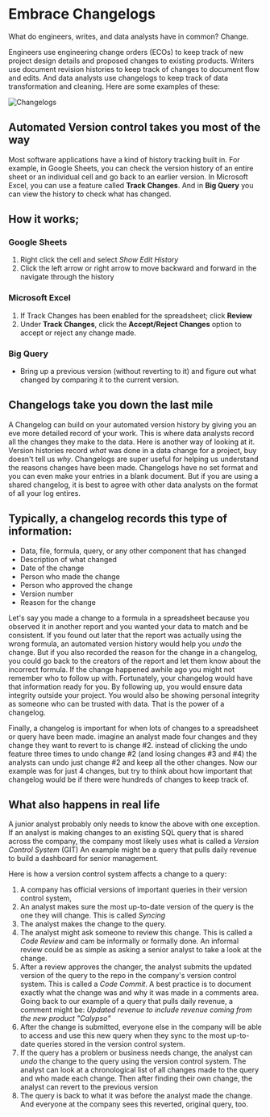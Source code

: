 # Embrace Changelogs

What do engineers, writes, and data analysts have in common? Change.

Engineers use engineering change orders (ECOs) to keep track of new project design details and proposed changes to existing products.
Writers use document revision histories to keep track of changes to document flow and edits. And data analysts use changelogs to keep track of data transformation and cleaning. Here are some examples of these:

![Changelogs](https://d3c33hcgiwev3.cloudfront.net/imageAssetProxy.v1/pr6P4pdeTFi-j-KXXhxY5w_2b7d8a3b5343431c9a50d00357b92e25_Screen-Shot-2021-01-25-at-1.56.25-PM.png?expiry=1644451200000&hmac=CaBSER8QX8bupNv5fOWtkdxpy2lSRkyKugdnSMcSOSc)

## Automated Version control takes you most of the way

Most software applications have a kind of history tracking built in. For example, in Google Sheets, you can check the version history of an entire sheet or an individual cell and go back to an earlier version. In Microsoft Excel, you can use a feature called **Track Changes**. And in **Big Query** you can view the history to check what has changed.

## How it works;

### Google Sheets

1. Right click the cell and select _*Show Edit History*_
2. Click the left arrow or right arrow to move backward and forward in the navigate through the history

### Microsoft Excel

1. If Track Changes has been enabled for the spreadsheet; click **Review**
2. Under **Track Changes**, click the **Accept/Reject Changes** option to accept or reject any change made.

### Big Query

- Bring up a previous version (without reverting to it) and figure out what changed by comparing it to the current version.

## Changelogs take you down the last mile

A Changelog can build on your automated version history by giving you an eve more detailed record of your work. This is where data analysts record all the changes they make to the data. Here is another way of looking at it. Version histories record _what_ was done in a data change for a project, buy doesn't tell us _why_. Changelogs are super useful for helping us understand the reasons changes have been made. Changelogs have no set format and you can even make your entries in a blank document. But if you are using a shared changelog, it is best to agree with other data analysts on the format of all your log entires.

## Typically, a changelog records this type of information:

- Data, file, formula, query, or any other component that has changed
- Description of what changed
- Date of the change
- Person who made the change
- Person who approved the change
- Version number
- Reason for the change

Let's say you made a change to a formula in a spreadsheet because you observed it in another report and you wanted your data to match and be consistent. If you found out later that the report was actually using the wrong formula, an automated version history would help you _undo_ the change.
But if you also recorded the reason for the change in a changelog, you could go back to the creators of the report and let them know about the incorrect formula. If the change happened awhile ago you might not remember who to follow up with. Fortunately, your changelog would have that information ready for you. By following up, you would ensure data integrity outside your project. You would also be showing personal integrity as someone who can be trusted with data. That is the power of a changelog.

Finally, a changelog is important for when lots of changes to a spreadsheet or query have been made. imagine an analyst made four changes and they change they want to revert to is change #2. instead of clicking the undo feature three times to undo change #2 (and losing changes #3 and #4) the analysts can undo just change #2 and keep all the other changes. Now our example was for just 4 changes, but try to think about how important that changelog would be if there were hundreds of changes to keep track of.

## What also happens in real life

A junior analyst probably only needs to know the above with one exception. If an analyst is making changes to an existing SQL query that is shared across the company, the company most likely uses what is called a _Version Control System_ (GIT)
An example might be a query that pulls daily revenue to build a dashboard for senior management.

Here is how a version control system affects a change to a query:

1. A company has official versions of important queries in their version control system,
2. An analyst makes sure the most up-to-date version of the query is the one they will change. This is called _Syncing_
3. The analyst makes the change to the query.
4. The analyst might ask someone to review this change. This is called a _Code Review_ and cam be informally or formally done. An informal review could be as simple as asking a senior analyst to take a look at the change.
5. After a review approves the changer, the analyst submits the updated version of the query to the repo in the company's version control system. This is called a _Code Commit_. A best practice is to document exactly what the change was and why it was made in a comments area. Going back to our example of a query that pulls daily revenue, a comment might be: _Updated revenue to include revenue coming from the new product "Calypso"_
6. After the change is submitted, everyone else in the company will be able to access and use this new query when they sync to the most up-to-date queries stored in the version control system.
7. If the query has a problem or business needs change, the analyst can _undo_ the change to the query using the version control system. The analyst can look at a chronological list of all changes made to the query and who made each change. Then after finding their own change, the analyst can revert to the previous version
8. The query is back to what it was before the analyst made the change. And everyone at the company sees this reverted, original query, too.
